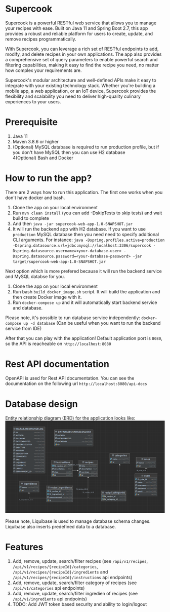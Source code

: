 # Supercook

Supercook is a powerful RESTful web service that allows you to manage your recipes with ease. Built on Java 11 and Spring Boot 2.7, this app provides a robust and reliable platform for users to create, update, and remove recipes programmatically.

With Supercook, you can leverage a rich set of RESTful endpoints to add, modify, and delete recipes in your own applications. The app also provides a comprehensive set of query parameters to enable powerful search and filtering capabilities, making it easy to find the recipe you need, no matter how complex your requirements are.

Supercook's modular architecture and well-defined APIs make it easy to integrate with your existing technology stack. Whether you're building a mobile app, a web application, or an IoT device, Supercook provides the flexibility and scalability you need to deliver high-quality culinary experiences to your users.

# Prerequisite

1. Java 11
2. Maven 3.8.6 or higher
3. (Optional) MySQL database is required to run production profile, but if you don't have MySQL then you can use H2 database  
4(Optional) Bash and Docker

# How to run the app?
There are 2 ways how to run this application. 
The first one works when you don't have docker and bash.
1. Clone the app on your local environment
2. Run `mvn clean install` (you can add -DskipTests to skip tests) and wait build to complete
3. And then `java -jar supercook-web-app-1.0-SNAPSHOT.jar`
4. It will run the backend app with H2 database. If you want to use `production` MySQL database then you need need to specify additional CLI arguments. For instance: `java -Dspring.profiles.active=production -Dspring.datasource.url=jdbc:mysql://localhost:3306/supercook -Dspring.datasource.username=<your-database-user> -Dspring.datasource.password=<your-database-password> -jar target/supercook-web-app-1.0-SNAPSHOT.jar`

Next option which is more prefered because it will run the backend service and MySQL databse for you.
1. Clone the app on your local environment
2. Run bash `build_docker_image.sh` script. It will build the application and then create Docker image with it.
3. Run `docker-compose up` and it will automatically start backend service and database.

Please note, it's possible to run database service independently: `docker-compose up -d database` (Can be useful when you want to run the backend service from IDE)

After that you can play with the application! Default application port is `8080`, so the API is reacheable on `http://localhost:8080`

# Rest API documentation
OpenAPI is used for Rest API documentation. You can see the documentation on the following url `http://localhost:8080/api-docs`

# Database design

Entity relationship diagram (ERD) for the application looks like:
![plot](./database-schema.png)

Please note, Liquibase is used to manage database schema changes. Liquibase also inserts predefined data to a database.

# Features
1. Add, remove, update, search/filter recipes (see `/api/v1/recipes`, `/api/v1/recipes/{recipeId}/categories`, `/api/v1/recipes/{recipeId}/ingredients` and `/api/v1/recipes/{recipeId}/instructions` api endpoints)
2. Add, remove, update, search/filter category of recipes (see `/api/v1/categories` api endpoints)
3. Add, remove, update, search/filter ingredien of recipes (see `/api/v1/ingredients` api endpoints)
4. TODO: Add JWT token based security and ability to login/logout
